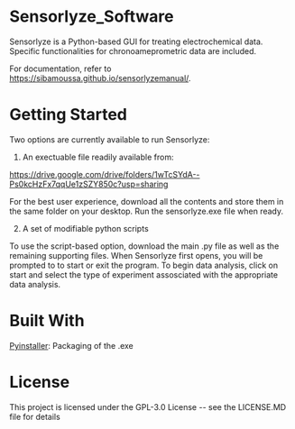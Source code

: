 # Sensorlyze_Software

Sensorlyze is a Python-based GUI for treating electrochemical data. Specific functionalities for chronoameprometric data are included. 

For documentation, refer to https://sibamoussa.github.io/sensorlyzemanual/. 

# Getting Started 
Two options are currently available to run Sensorlyze: 

1. An exectuable file readily available from: 

https://drive.google.com/drive/folders/1wTcSYdA--Ps0kcHzFx7qqUe1zSZY850c?usp=sharing

For the best user experience, download all the contents and store them in the same folder on your desktop. Run the sensorlyze.exe file when ready. 

2. A set of modifiable python scripts 

To use the script-based option, download the main .py file as well as the remaining supporting files. When Sensorlyze first opens, you will be prompted to to start or exit the program. To begin data analysis, click on start and select the type of experiment assosciated with the appropriate data analysis.

# Built With
[Pyinstaller](https://www.pyinstaller.org/): Packaging of the .exe

# License
This project is licensed under the GPL-3.0 License -- see the LICENSE.MD file for details

